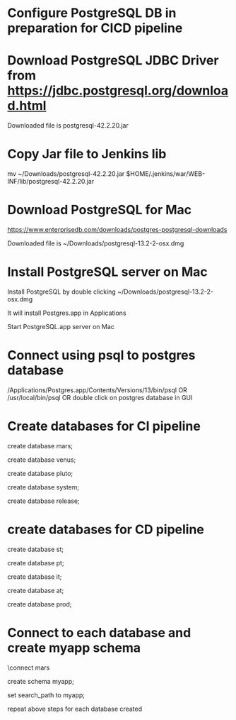 # ######################################################################
# Configure PostgreSQL DB in preparation for CICD pipeline
# ######################################################################

# Download PostgreSQL JDBC Driver from https://jdbc.postgresql.org/download.html

Downloaded file is postgresql-42.2.20.jar

# Copy Jar file to Jenkins lib

mv ~/Downloads/postgresql-42.2.20.jar $HOME/.jenkins/war/WEB-INF/lib/postgresql-42.2.20.jar

# Download PostgreSQL for Mac

https://www.enterprisedb.com/downloads/postgres-postgresql-downloads

Downloaded file is ~/Downloads/postgresql-13.2-2-osx.dmg

# Install PostgreSQL server on Mac

Install PostgreSQL by double clicking ~/Downloads/postgresql-13.2-2-osx.dmg

It will install Postgres.app in Applications

Start PostgreSQL.app server on Mac

# Connect using psql to postgres database

/Applications/Postgres.app/Contents/Versions/13/bin/psql
OR 
/usr/local/bin/psql
OR
double click on postgres database in GUI

# Create databases for CI pipeline

create database mars;

create database venus;

create database pluto;

create database system;

create database release;

# create databases for CD pipeline

create database st;

create database pt;

create database it;

create database at;

create database prod;

# Connect to each database and create myapp schema

\connect mars

create schema myapp;

set search_path to myapp;

repeat above steps for each database created



